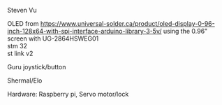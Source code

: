Steven Vu

OLED from https://www.universal-solder.ca/product/oled-display-0-96-inch-128x64-with-spi-interface-arduino-library-3-5v/ using the 0.96" screen with UG-2864HSWEG01  
stm 32  
st link v2

Guru
joystick/button

Shermal/Elo

Hardware:
Raspberry pi, 
Servo motor/lock
